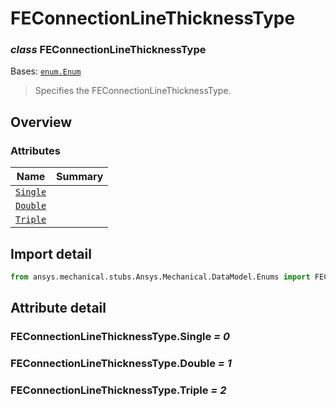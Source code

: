 <a id="feconnectionlinethicknesstype"></a>

# FEConnectionLineThicknessType

<a id="FEConnectionLineThicknessType"></a>

### *class* FEConnectionLineThicknessType

Bases: [`enum.Enum`](https://docs.python.org/3/library/enum.html#enum.Enum)

> Specifies the FEConnectionLineThicknessType.

> <!-- !! processed by numpydoc !! -->

<a id="overview"></a>

## Overview

### Attributes

| Name | Summary |
|-----------------------------------------------------|----|
| [`Single`](#FEConnectionLineThicknessType.Single)   |    |
| [`Double`](#FEConnectionLineThicknessType.Double)   |    |
| [`Triple`](#FEConnectionLineThicknessType.Triple)   |    |

<a id="import-detail"></a>

## Import detail

```python
from ansys.mechanical.stubs.Ansys.Mechanical.DataModel.Enums import FEConnectionLineThicknessType
```

<a id="attribute-detail"></a>

## Attribute detail

<a id="FEConnectionLineThicknessType.Single"></a>

### FEConnectionLineThicknessType.Single *= 0*

<a id="FEConnectionLineThicknessType.Double"></a>

### FEConnectionLineThicknessType.Double *= 1*

<a id="FEConnectionLineThicknessType.Triple"></a>

### FEConnectionLineThicknessType.Triple *= 2*
